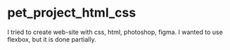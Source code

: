# pet_project_html_css
I tried to create web-site with css, html, photoshop, figma.  I wanted to use flexbox, but  it is done partially.
